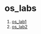 # os_labs
1. [os_lab1](https://github.com/ZadireyEvgeny/os_labs/tree/main/os_labs/os_lab)
2. [os_lab2](https://github.com/ZadireyEvgeny/os_labs/tree/main/os_labs/os_lab2)
